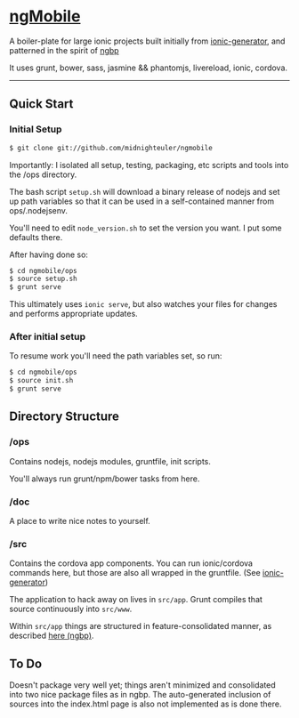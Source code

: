 # [ngMobile](http://github.com/midnighteuler/ngmobile)

A boiler-plate for large ionic projects built initially from [ionic-generator](http://ng-learn.org/2014/05/Going_Mobile_with_Ionic/), and patterned in the spirit of [ngbp](http://joshdmiller.github.com/ng-boilerplate)

It uses grunt, bower, sass, jasmine && phantomjs, livereload, ionic, cordova.
***

## Quick Start

### Initial Setup
```sh
$ git clone git://github.com/midnighteuler/ngmobile
```

Importantly: I isolated all setup, testing, packaging, etc scripts and tools into the /ops directory.

The bash script `setup.sh` will download a binary release of nodejs and set up path variables so that it
can be used in a self-contained manner from ops/.nodejsenv.

You'll need to edit `node_version.sh` to set the version you want. I put some defaults there.

After having done so:
```sh
$ cd ngmobile/ops
$ source setup.sh
$ grunt serve
```

This ultimately uses `ionic serve`, but also watches your files for changes and performs appropriate updates.

### After initial setup
To resume work you'll need the path variables set, so run:
```sh
$ cd ngmobile/ops
$ source init.sh
$ grunt serve
```

## Directory Structure

### /ops
Contains nodejs, nodejs modules, gruntfile, init scripts.

You'll always run grunt/npm/bower tasks from here.

### /doc
A place to write nice notes to yourself.

### /src
Contains the cordova app components. You can run ionic/cordova commands here, but those are also all wrapped in the gruntfile. (See [ionic-generator](http://ng-learn.org/2014/05/Going_Mobile_with_Ionic/))

The application to hack away on lives in `src/app`.
Grunt compiles that source continuously into `src/www`.


Within `src/app` things are structured in feature-consolidated manner, as described [here (ngbp)](https://github.com/ngbp/ngbp/blob/v0.3.2-release/src/README.md).

## To Do
Doesn't package very well yet; things aren't minimized and consolidated into two nice package files as in ngbp.
The auto-generated inclusion of sources into the index.html page is also not implemented as is done there.